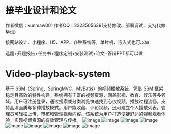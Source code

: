 # 接毕业设计和论文
作者微信：xunmaw001  作者QQ：2223505639(支持修改、部署调试、支持代做毕设)

接网站设计、小程序、H5、APP、各种系统等，单片机、嵌入式也可以做

选题+开题报告+任务书+程序定制+安装测试+论文+答辩PPT都可以做
# Video-playback-system
基于 SSM（Spring、SpringMVC、MyBatis）的视频播放系统，凭借 SSM 框架稳定且高效的特性构建。系统拥有丰富的视频资源，涵盖影视、教育、娱乐等多领域。用户可注册登录，通过搜索或分类浏览快速找到心仪视频。播放过程流畅，支持高清画质与多种播放模式。用户能收藏、评论视频，还可建立个人播放列表。管理员可轻松上传、审核和管理视频内容。该系统为用户打造便捷舒适的视频观看体验，实现视频资源的有效管理与传播。 
![image](https://github.com/user-attachments/assets/e03152e9-b851-44fe-9225-7e166071094a)
![image](https://github.com/user-attachments/assets/31c107a9-a1ce-4a87-ad1d-907d0073f8a8)
![image](https://github.com/user-attachments/assets/6b20e6ef-3ffa-4648-9c1b-a0a509eb1bb8)
![image](https://github.com/user-attachments/assets/d44090e5-2e55-4e5f-8899-09bb3a5b63b7)
![image](https://github.com/user-attachments/assets/f21aae96-f5ee-4ea4-af76-c42fa2721e79)
![image](https://github.com/user-attachments/assets/39caadf8-738a-4c01-aab5-6e82482ffedf)
![image](https://github.com/user-attachments/assets/d56b54c7-b486-46a2-ae54-2cca970d6717)
![image](https://github.com/user-attachments/assets/51f3e915-018c-4d31-9f24-69152eb0b998)
![image](https://github.com/user-attachments/assets/88925b11-dc6a-40f7-8a22-6cd1e7e16a7b)
